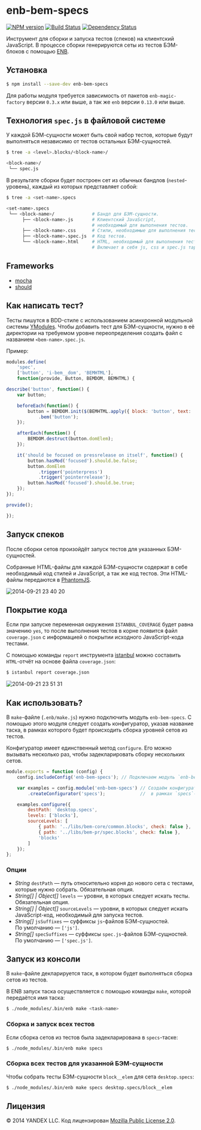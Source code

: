 enb-bem-specs
=============

[![NPM version](http://img.shields.io/npm/v/enb-bem-specs.svg?style=flat)](http://npmjs.org/package/enb-bem-specs) [![Build Status](http://img.shields.io/travis/enb-bem/enb-bem-specs/master.svg?style=flat)](https://travis-ci.org/enb-bem/enb-bem-specs) [![Dependency Status](http://img.shields.io/david/enb-bem/enb-bem-specs.svg?style=flat)](https://david-dm.org/enb-bem/enb-bem-specs)

Инструмент для сборки и запуска тестов (спеков) на клиентский JavaScript. В процессе сборки генерируются сеты из тестов БЭМ-блоков с помощью [ENB](http://enb-make.info/).

Установка
----------

```sh
$ npm install --save-dev enb-bem-specs
```

Для работы модуля требуется зависимость от пакетов `enb-magic-factory` версии `0.3.x`  или выше, а так же `enb` версии `0.13.0` или выше.

Технология `spec.js` в файловой системе
----------------------------------------

У каждой БЭМ-сущности может быть свой набор тестов, которые будут выполняться независимо от тестов остальных БЭМ-сущностей.

```sh
$ tree -a <level>.blocks/<block-name>/

<block-name>/
 └── spec.js
```

В результате сборки будет построен сет из обычных бандлов (`nested`-уровень), каждый из которых представляет собой:

```sh
$ tree -a <set-name>.specs

<set-name>.specs
 └── <block-name>/              # Бандл для БЭМ-сущности.
      ├── <block-name>.js       # Клиентский JavaScript,
                                # необходимый для выполнения тестов.
      ├── <block-name>.css      # Стили, необходимые для выполнения тестов.
      ├── <block-name>.spec.js  # Код тестов.
      └── <block-name>.html     # HTML, необходимый для выполнения тестов.
                                # Включает в себя js, css и spec.js таргеты.
```

Frameworks
----------

* [mocha](https://github.com/visionmedia/mocha)
* [should](https://github.com/shouldjs/should.js)

Как написать тест?
------------------

Тесты пишутся в BDD-стиле с использованием асинхронной модульной системы [YModules](http://ru.bem.info/tools/bem/modules/).
Чтобы добавить тест для БЭМ-сущности, нужно в её директории на требуемом уровне переопределения создать файл с названием `<bem-name>.spec.js`.

Пример:

```js
modules.define(
    'spec',
    ['button', 'i-bem__dom', 'BEMHTML'],
    function(provide, Button, BEMDOM, BEMHTML) {

describe('button', function() {
    var button;

    beforeEach(function() {
        button = BEMDOM.init($(BEMHTML.apply({ block: 'button', text: 'foo' })).appendTo('body'))
            .bem('button');
    });

    afterEach(function() {
        BEMDOM.destruct(button.domElem);
    });

    it('should be focused on pressrelease on itself', function() {
        button.hasMod('focused').should.be.false;
        button.domElem
            .trigger('pointerpress')
            .trigger('pointerrelease');
        button.hasMod('focused').should.be.true;
    });
});

provide();

});
```

Запуск спеков
-------------

После сборки сетов произойдёт запуск тестов для указанных БЭМ-сущностей.

Собранные HTML-файлы для каждой БЭМ-сущности содержат в себе необходимый код стилей и JavaScript, а так же код тестов. Эти HTML-файлы передаются в [PhantomJS](https://github.com/ariya/phantomjs).

![2014-09-21 23 40 20](https://cloud.githubusercontent.com/assets/2225579/4349827/76e6ade2-41c7-11e4-8d1b-8d1faea381ad.png)

Покрытие кода
-------------

Если при запуске переменная окружения `ISTANBUL_COVERAGE` будет равна значению `yes`,
то после выполнения тестов в корне появится файл `coverage.json` с информацией о покрытии исходного JavaScript-кода тестами.

С помощью команды `report` инструмента [istanbul](https://github.com/gotwarlost/istanbul)
можно составить `HTML`-отчёт на основе файла `coverage.json`:

```sh
$ istanbul report coverage.json
```

![2014-09-21 23 51 31](https://cloud.githubusercontent.com/assets/2225579/4352776/5020f592-422a-11e4-8770-8515ab046a35.png)

Как использовать?
-----------------

В `make`-файле (`.enb/make.js`) нужно подключить модуль `enb-bem-specs`.
С помощью этого модуля следует создать конфигуратор, указав название таска, в рамках которого будет происходить сборка уровней сетов из тестов.

Конфигуратор имеет единственный метод `configure`. Его можно вызывать несколько раз, чтобы задекларировать сборку нескольких сетов.

```js
module.exports = function (config) {
    config.includeConfig('enb-bem-specs'); // Подключаем модуль `enb-bem-specs`.

    var examples = config.module('enb-bem-specs') // Создаём конфигуратор сетов
        .createConfigurator('specs');             //  в рамках `specs`-таска.

    examples.configure({
        destPath: 'desktop.specs',
        levels: ['blocks'],
        sourceLevels: [
            { path: '../libs/bem-core/common.blocks', check: false },
            { path: '../libs/bem-pr/spec.blocks', check: false },
            'blocks'
        ]
    });
};
```

### Опции

* *String* `destPath` &mdash;&nbsp;путь относительно корня до&nbsp;нового сета с&nbsp;тестами, которые нужно собрать. Обязательная опция.
* *String[] | Object[]* `levels` &mdash;&nbsp;уровни, в&nbsp;которых следует искать тесты. Обязательная опция.
* *String[] | Object[]* `sourceLevels` &mdash;&nbsp;уровни, в&nbsp;которых следует искать JavaScript-код, необходимый для запуска тестов.
* *String[]* `jsSuffixes` &mdash;&nbsp;суффиксы `js`-файлов БЭМ-сущностей. По&nbsp;умолчанию&nbsp;&mdash;&nbsp;`['js']`.
* *String[]* `specSuffixes` &mdash;&nbsp;суффиксы `spec.js`-файлов БЭМ-сущностей. По&nbsp;умолчанию&nbsp;&mdash;&nbsp;`['spec.js']`.

Запуск из консоли
-----------------

В `make`-файле декларируется таск, в котором будет выполняться сборка сетов из тестов.

В ENB запуск таска осуществляется с помощью команды `make`, которой передаётся имя таска:

```sh
$ ./node_modules/.bin/enb make <task-name>
```

### Сборка и запуск всех тестов

Если сборка сетов из тестов была задекларирована в `specs`-таске:

```sh
$ ./node_modules/.bin/enb make specs
```

### Сборка всех тестов для указанной БЭМ-сущности

Чтобы собрать тесты БЭМ-сущности `block__elem` для сета `desktop.specs`:

```sh
$ ./node_modules/.bin/enb make specs desktop.specs/block__elem
```

Лицензия
--------

© 2014 YANDEX LLC. Код лицензирован [Mozilla Public License 2.0](LICENSE.txt).
